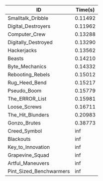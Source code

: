 |ID|Time(s)|
|-|-|
|Smalltalk_Dribble|0.11492|
|Digital_Destroyers|0.11962|
|Computer_Crew|0.13288|
|Digitally_Destroyed|0.13290|
|Hackerjacks|0.13562|
|Beasts|0.14210|
|Byte_Mechanics|0.14332|
|Rebooting_Rebels|0.15012|
|Rug_Heed_Bend|0.15217|
|Pseudo_Boom|0.15779|
|The_ERROR_List|0.15981|
|Loose_Screws|0.16711|
|The_Hit_Blunders|0.20983|
|Gonzo_Brutes|0.38773|
|Creed_Symbol|inf|
|Blackouts|inf|
|Key_to_Innovation|inf|
|Grapevine_Squad|inf|
|Artful_Maneuvers|inf|
|Pint_Sized_Benchwarmers|inf|
